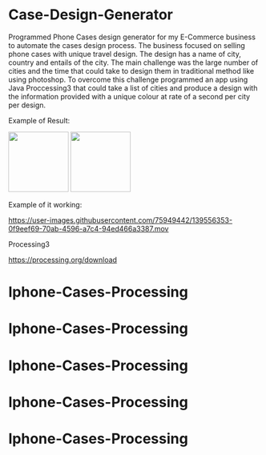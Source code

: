 # Case-Design-Generator

Programmed Phone Cases design generator for my E-Commerce business to automate the cases design process. The business focused on selling phone cases with unique travel design. The design has a name of city, country and entails of the city. The main challenge was the large number of cities and the time that could take to design them in traditional method like using photoshop.
To overcome this challenge programmed an app using Java Proccessing3 that could take a list of cities and produce a design with the information provided with a unique colour at rate of a second per city per design.


Example of  Result:

<img src="https://user-images.githubusercontent.com/75949442/139555725-e57f7bdf-20a3-4941-a288-a4e9e8d9b441.png" width="120"> <img src="https://user-images.githubusercontent.com/75949442/139555726-1bbb1030-3c1f-4bf5-a05e-575bab863f56.png" width="120">

Example of it working:

https://user-images.githubusercontent.com/75949442/139556353-0f9eef69-70ab-4596-a7c4-94ed466a3387.mov

Processing3

https://processing.org/download
# Iphone-Cases-Processing
# Iphone-Cases-Processing
# Iphone-Cases-Processing
# Iphone-Cases-Processing
# Iphone-Cases-Processing
